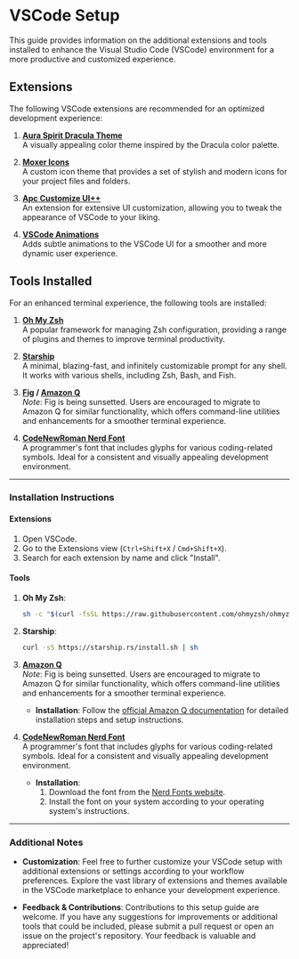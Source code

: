 # VSCode Setup

This guide provides information on the additional extensions and tools installed to enhance the Visual Studio Code (VSCode) environment for a more productive and customized experience.

## Extensions

The following VSCode extensions are recommended for an optimized development experience:

1. **[Aura Spirit Dracula Theme](https://marketplace.visualstudio.com/items?itemName=JoseMurilloc.aura-spirit-dracula)**  
   A visually appealing color theme inspired by the Dracula color palette.

2. **[Moxer Icons](https://marketplace.visualstudio.com/items?itemName=Equinusocio.moxer-icons)**  
   A custom icon theme that provides a set of stylish and modern icons for your project files and folders.

3. **[Apc Customize UI++](https://marketplace.visualstudio.com/items?itemName=drcika.apc-extension)**  
   An extension for extensive UI customization, allowing you to tweak the appearance of VSCode to your liking.

4. **[VSCode Animations](https://marketplace.visualstudio.com/items?itemName=BrandonKirbyson.vscode-animations)**  
   Adds subtle animations to the VSCode UI for a smoother and more dynamic user experience.

## Tools Installed

For an enhanced terminal experience, the following tools are installed:

1. **[Oh My Zsh](https://ohmyz.sh/)**  
   A popular framework for managing Zsh configuration, providing a range of plugins and themes to improve terminal productivity.

2. **[Starship](https://starship.rs/)**  
   A minimal, blazing-fast, and infinitely customizable prompt for any shell. It works with various shells, including Zsh, Bash, and Fish.

3. **[Fig](https://fig.io/) / [Amazon Q](https://aws.amazon.com/q/)**  
   *Note*: Fig is being sunsetted. Users are encouraged to migrate to Amazon Q for similar functionality, which offers command-line utilities and enhancements for a smoother terminal experience.

4. **[CodeNewRoman Nerd Font](https://www.nerdfonts.com/font-downloads)**  
   A programmer's font that includes glyphs for various coding-related symbols. Ideal for a consistent and visually appealing development environment.

---

### Installation Instructions

#### Extensions

1. Open VSCode.
2. Go to the Extensions view (`Ctrl+Shift+X` / `Cmd+Shift+X`).
3. Search for each extension by name and click "Install".

#### Tools

1. **Oh My Zsh**:
   ```sh
   sh -c "$(curl -fsSL https://raw.githubusercontent.com/ohmyzsh/ohmyzsh/master/tools/install.sh)"

2. **Starship**:
    ```sh
    curl -sS https://starship.rs/install.sh | sh

3. **[Amazon Q](https://aws.amazon.com/q/)**  
   *Note*: Fig is being sunsetted. Users are encouraged to migrate to Amazon Q for similar functionality, which offers command-line utilities and enhancements for a smoother terminal experience.

   - **Installation**: Follow the [official Amazon Q documentation](https://aws.amazon.com/q/) for detailed installation steps and setup instructions.

4. **[CodeNewRoman Nerd Font](https://www.nerdfonts.com/font-downloads)**  
   A programmer's font that includes glyphs for various coding-related symbols. Ideal for a consistent and visually appealing development environment.

   - **Installation**:
     1. Download the font from the [Nerd Fonts website](https://www.nerdfonts.com/font-downloads).
     2. Install the font on your system according to your operating system's instructions.

---

### Additional Notes

- **Customization**: Feel free to further customize your VSCode setup with additional extensions or settings according to your workflow preferences. Explore the vast library of extensions and themes available in the VSCode marketplace to enhance your development experience.

- **Feedback & Contributions**: Contributions to this setup guide are welcome. If you have any suggestions for improvements or additional tools that could be included, please submit a pull request or open an issue on the project's repository. Your feedback is valuable and appreciated!
